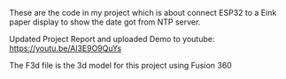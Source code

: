 These are the code in my project which is about connect ESP32 to a Eink paper display to show the date got from NTP server.

Updated Project Report and uploaded Demo to youtube: https://youtu.be/Al3E9O9QuYs

The F3d file is the 3d model for this project using Fusion 360

<!---
ChheangL/ChheangL is a ✨ special ✨ repository because its `README.md` (this file) appears on your GitHub profile.
You can click the Preview link to take a look at your changes.
--->
